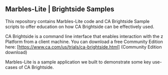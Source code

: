 ## Marbles-Lite | Brightside Samples
This repository contains Marbles-Lite code and CA Brightside Sample scripts to offer education on how CA Brightside can be effectively used.

CA Brightside is a command line interface that enables interaction with the z Platform from a client machine. You can download a free Community Edition here: [https://www.ca.com/us/trials/ca-brightside.html] (Community Edition download) 

Marbles-Lite is a sample application we built to demonstrate some key use-cases of CA Brightside.
